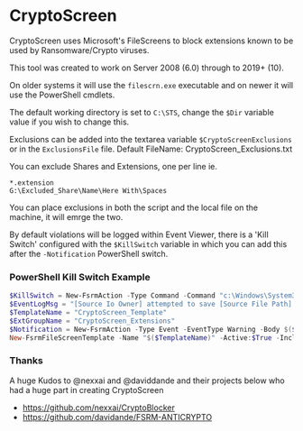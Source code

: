 # CryptoScreen

CryptoScreen uses Microsoft's FileScreens to block extensions known to be used by Ransomware/Crypto viruses.

This tool was created to work on Server 2008 (6.0) through to 2019+ (10).

On older systems it will use the `filescrn.exe` executable and on newer it will use the PowerShell cmdlets.

The default working directory is set to `C:\STS`, change the `$Dir` variable value if you wish to change this.

Exclusions can be added into the textarea variable `$CryptoScreenExclusions` or in the `ExclusionsFile` file.
Default FileName: CryptoScreen_Exclusions.txt

You can exclude Shares and Extensions, one per line ie.
```
*.extension
G:\Excluded_Share\Name\Here With\Spaces
```
You can place exclusions in both the script and the local file on the machine, it will emrge the two.

By default violations will be logged within Event Viewer, there is a 'Kill Switch' configured with the `$KillSwitch` variable in which you can add this after the `-Notification` PowerShell switch.

### PowerShell Kill Switch Example

```powershell
$KillSwitch = New-FsrmAction -Type Command -Command "c:\Windows\System32\cmd.exe" -CommandParameters "/c net stop lanmanserver /y" -SecurityLevel LocalSystem -KillTimeOut 0
$EventLogMsg = "[Source Io Owner] attempted to save [Source File Path] in [File Screen Path] on [Server]. This extension is contained in [Violated File Group], and is not permit on this server."
$TemplateName = "CryptoScreen_Template"
$ExtGroupName = "CryptoScreen_Extensions"
$Notification = New-FsrmAction -Type Event -EventType Warning -Body $($EventLogMsg) -RunLimitInterval 60
New-FsrmFileScreenTemplate -Name "$($TemplateName)" -Active:$True -IncludeGroup "$($ExtGroupName)" -Notification $Notification,$KillSwitch
```

### Thanks

A huge Kudos to @nexxai and @daviddande and their projects below who had a huge part in creating CryptoScreen

* https://github.com/nexxai/CryptoBlocker
* https://github.com/davidande/FSRM-ANTICRYPTO
